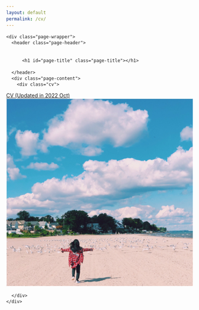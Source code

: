 ```yaml
---
layout: default
permalink: /cv/
--- 
```

<!-- ![image](/jiaxingjeanneyu.github.io/ontario.jpeg) -->

<main id="main" class="main-content" aria-label="Content">
  <article>
    

    <div class="page-wrapper">
      <header class="page-header">
        
        
          <h1 id="page-title" class="page-title"></h1>
        
      </header>
      <div class="page-content">
        <div class="cv">
<div class="box left">
<a href="https://drive.google.com/file/d/12vJbzv-cAjFEf5usDuP2CsL3qzQhtJ_K/view?usp=sharing">CV (Updated in 2022 Oct)</a>
</div>
<div class="box right">
<img src="/ontario.jpeg" />
</div>
</div>

<style>
.cv {
text-align: center;
}
.cv .box {
display: inline-block;
}
.cv .left {
width: 30%;
}
.cv .right {
width: 69%;
}
</style>



        
      </div>
    </div>
  </article>
</main>